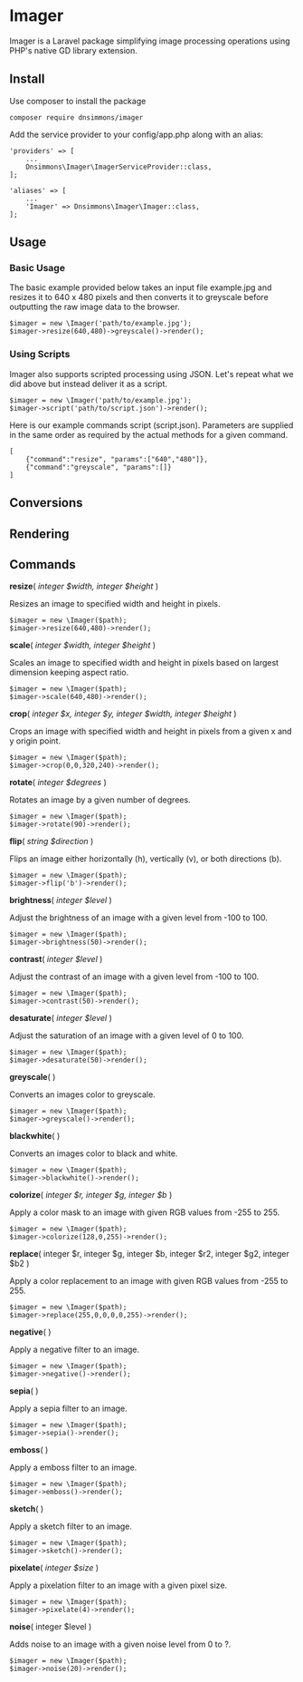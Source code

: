 # Imager

Imager is a Laravel package simplifying image processing operations using PHP's native GD library extension.

## Install

Use composer to install the package

	composer require dnsimmons/imager

Add the service provider to your config/app.php along with an alias:

    'providers' => [
		...
        Dnsimmons\Imager\ImagerServiceProvider::class,
	];

    'aliases' => [
		...
	    'Imager' => Dnsimmons\Imager\Imager::class,	
	];

## Usage

### Basic Usage

The basic example provided below takes an input file example.jpg and resizes it to 640 x 480 pixels and then converts it to greyscale before outputting the raw image data to the browser.

	$imager = new \Imager('path/to/example.jpg');
	$imager->resize(640,480)->greyscale()->render();

### Using Scripts

Imager also supports scripted processing using JSON. Let's repeat what we did above but instead deliver it as a script.

	$imager = new \Imager('path/to/example.jpg');
	$imager->script('path/to/script.json')->render();

Here is our example commands script (script.json). Parameters are supplied in the same order as required by the actual methods for a given command.

	[
		{"command":"resize", "params":["640","480"]},
		{"command":"greyscale", "params":[]}
	]


## Conversions

## Rendering

## Commands

**resize**( *integer $width, integer $height* )

Resizes an image to specified width and height in pixels.

	$imager = new \Imager($path);
	$imager->resize(640,480)->render();

**scale**( *integer $width, integer $height* )

Scales an image to specified width and height in pixels based on largest dimension keeping aspect ratio.

	$imager = new \Imager($path);
	$imager->scale(640,480)->render();

**crop**( *integer $x, integer $y, integer $width, integer $height* )

Crops an image with specified width and height in pixels from a given x and y origin point.

	$imager = new \Imager($path);
	$imager->crop(0,0,320,240)->render();

**rotate**( *integer $degrees* )

Rotates an image by a given number of degrees.

	$imager = new \Imager($path);
	$imager->rotate(90)->render();

**flip**( *string $direction* )

Flips an image either horizontally (h), vertically (v), or both directions (b).

	$imager = new \Imager($path);
	$imager->flip('b')->render();

**brightness**( *integer $level* )

Adjust the brightness of an image with a given level from -100 to 100.

	$imager = new \Imager($path);
	$imager->brightness(50)->render();

**contrast**( *integer $level* )

Adjust the contrast of an image with a given level from -100 to 100.

	$imager = new \Imager($path);
	$imager->contrast(50)->render();

**desaturate**( *integer $level* )

Adjust the saturation of an image with a given level of 0 to 100.

	$imager = new \Imager($path);
	$imager->desaturate(50)->render();

**greyscale**( )

Converts an images color to greyscale.

	$imager = new \Imager($path);
	$imager->greyscale()->render();


**blackwhite**( )

Converts an images color to black and white.

	$imager = new \Imager($path);
	$imager->blackwhite()->render();

**colorize**( *integer $r, integer $g, integer $b* )

Apply a color mask to an image with given RGB values from -255 to 255.

	$imager = new \Imager($path);
	$imager->colorize(128,0,255)->render();

**replace**( integer $r, integer $g, integer $b, integer $r2, integer $g2, integer $b2 )

Apply a color replacement to an image with given RGB values from -255 to 255.

	$imager = new \Imager($path);
	$imager->replace(255,0,0,0,0,255)->render();

**negative**( )

Apply a negative filter to an image.

	$imager = new \Imager($path);
	$imager->negative()->render();

**sepia**( )

Apply a sepia filter to an image.


	$imager = new \Imager($path);
	$imager->sepia()->render();

**emboss**( )

Apply a emboss filter to an image.


	$imager = new \Imager($path);
	$imager->emboss()->render();

**sketch**( )

Apply a sketch filter to an image.


	$imager = new \Imager($path);
	$imager->sketch()->render();

**pixelate**( *integer $size* )

Apply a pixelation filter to an image with a given pixel size.

	$imager = new \Imager($path);
	$imager->pixelate(4)->render();

**noise**( integer $level )

Adds noise to an image with a given noise level from 0 to ?.

	$imager = new \Imager($path);
	$imager->noise(20)->render();